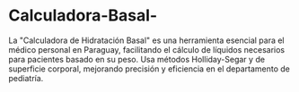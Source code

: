 # Calculadora-Basal-
La "Calculadora de Hidratación Basal" es una herramienta esencial para el médico personal en Paraguay, facilitando el cálculo de líquidos necesarios para pacientes basado en su peso. Usa métodos Holliday-Segar y de superficie corporal, mejorando precisión y eficiencia en el departamento de pediatría.
